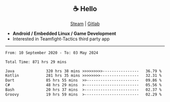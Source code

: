 <h2 align="center"> ☕ Hello </h2>

<p align="center">
  <a href="https://steamcommunity.com/id/Niforances/">Steam</a> |
  <a href="https://gitlab.com/niforances">Gitlab</a>
</p>

 - **Android / Embedded Linux / Game Development**
 - Interested in Teamfight-Tactics third party app

------

<!--START_SECTION:waka-->

```txt
From: 10 September 2020 - To: 03 May 2024

Total Time: 871 hrs 29 mins

Java              320 hrs 38 mins >>>>>>>>>----------------   36.79 %
Kotlin            281 hrs 35 mins >>>>>>>>-----------------   32.31 %
Dart              85 hrs 55 mins  >>-----------------------   09.86 %
C#                48 hrs 29 mins  >------------------------   05.56 %
Bash              20 hrs 37 mins  >------------------------   02.37 %
Groovy            19 hrs 59 mins  >------------------------   02.29 %
```

<!--END_SECTION:waka-->
